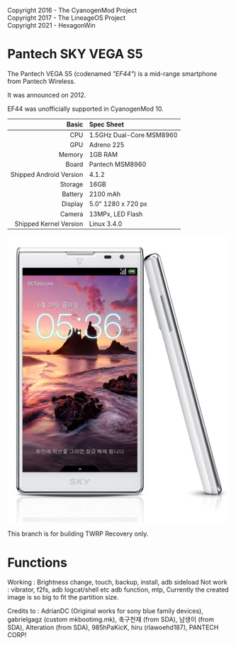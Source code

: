 Copyright 2016 - The CyanogenMod Project  
Copyright 2017 - The LineageOS Project  
Copyright 2021 - HexagonWin

Pantech SKY VEGA S5
=============

The Pantech VEGA S5 (codenamed _"EF44"_) is a mid-range smartphone from Pantech Wireless.

It was announced on 2012.

EF44 was unofficially supported in CyanogenMod 10.

Basic   | Spec Sheet
-------:|:-------------------------
CPU     | 1.5GHz Dual-Core MSM8960
GPU     | Adreno 225
Memory  | 1GB RAM
Board   | Pantech MSM8960
Shipped Android Version | 4.1.2
Storage | 16GB
Battery | 2100 mAh
Display | 5.0" 1280 x 720 px
Camera  | 13MPx, LED Flash
Shipped Kernel Version | Linux 3.4.0

![SKY VEGA S5 White](https://github.com/HexagonWin/twrp_device_pantech_ef44/blob/android-5.1/device.jpg)

This branch is for building TWRP Recovery only.

Functions
=============
Working : Brightness change, touch, backup, install, adb sideload
Not work : vibrator, f2fs, adb logcat/shell etc adb function, mtp, Currently the created image is so big to fit the partition size.

Credits to : AdrianDC (Original works for sony blue family devices), gabrielgagz (custom mkbootimg.mk), 축구천재 (from SDA), 남생이 (from SDA), Alteration (from SDA), 985hPaKicK, hiru (rlawoehd187), PANTECH CORP!
